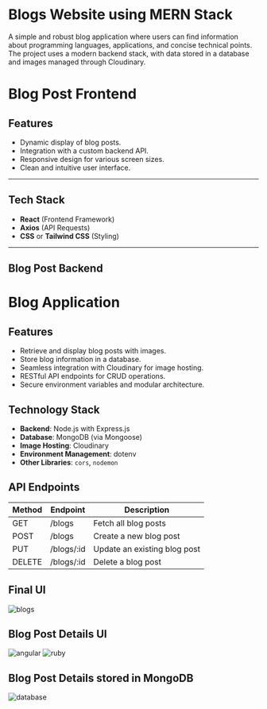 # Blogs Website using MERN Stack
A simple and robust blog application where users can find information about programming languages, applications, and concise technical points. The project uses a modern backend stack, with data stored in a database and images managed through Cloudinary.

# Blog Post Frontend

## Features

- Dynamic display of blog posts.
- Integration with a custom backend API.
- Responsive design for various screen sizes.
- Clean and intuitive user interface.

---

## Tech Stack

- **React** (Frontend Framework)
- **Axios** (API Requests)
- **CSS** or **Tailwind CSS** (Styling)

---

## Blog Post Backend 
# Blog Application


## Features
- Retrieve and display blog posts with images.
- Store blog information in a database.
- Seamless integration with Cloudinary for image hosting.
- RESTful API endpoints for CRUD operations.
- Secure environment variables and modular architecture.

## Technology Stack
- **Backend**: Node.js with Express.js
- **Database**: MongoDB (via Mongoose)
- **Image Hosting**: Cloudinary
- **Environment Management**: dotenv
- **Other Libraries**: `cors`, `nodemon`

## API Endpoints

| Method | Endpoint     | Description                   |
|--------|--------------|-------------------------------|
| GET    | /blogs       | Fetch all blog posts          |
| POST   | /blogs       | Create a new blog post        |
| PUT    | /blogs/:id   | Update an existing blog post  |
| DELETE | /blogs/:id   | Delete a blog post            |


## Final UI
![blogs](https://github.com/user-attachments/assets/b6a5bac0-e032-45af-a936-e1d08426ab5d)
## Blog Post Details UI
![angular](https://github.com/user-attachments/assets/44e1652e-109b-4449-a7a8-7ecf4c266a6b)
![ruby](https://github.com/user-attachments/assets/6f2a309e-f5ec-4267-89c8-1a51da32d056)

## Blog Post Details stored in MongoDB
![database](https://github.com/user-attachments/assets/c6b375e6-fdfb-4d09-b10f-a7059d0f933a)
